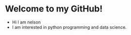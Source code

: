 # Welcome to my GitHub!

* Hi I am nelson
* I am interested in python programming and data science.

